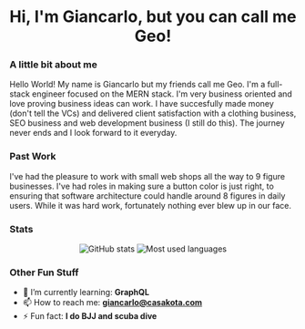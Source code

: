 <h1 align="center">Hi, I'm Giancarlo, but you can call me Geo!</h1>



### A little bit about me
Hello World! My name is Giancarlo but my friends call me Geo. I'm a full-stack engineer focused on the MERN stack. I'm very business oriented and love proving business ideas can work. I have succesfully made money (don't tell the VCs) and delivered client satisfaction with a clothing business, SEO business and web development business (I still do this). The journey never ends and I look forward to it everyday.

### Past Work

I've had the pleasure to work with small web shops all the way to 9 figure businesses. I've had roles in making sure a button color is just right, to ensuring that software architecture could handle around 8 figures in daily users. While it was hard work, fortunately nothing ever blew up in our face.

### Stats

<p align="center">
<img src="https://github-readme-stats.vercel.app/api?username=gferrer807&show_icons=true&count_private=true&hide=issues,contribs&bg_color=091f40&text_color=f6f6f6&title_color=c5203e&icon_color=c5203e" alt="GitHub stats" />

<img src="https://github-readme-stats.vercel.app/api/top-langs/?username=gferrer807&layout=compact&hide=makefile&bg_color=091f40&text_color=f6f6f6&title_color=c5203e&icon_color=c5203e" alt="Most used languages" />
</p>

### Other Fun Stuff

- 🌱 I’m currently learning: <strong>GraphQL</strong>
- 📫 How to reach me: <strong>giancarlo@casakota.com</strong>
- ⚡ Fun fact: <strong>I do BJJ and scuba dive</strong>

<!--
**gferrer807/gferrer807** is a ✨ _special_ ✨ repository because its `README.md` (this file) appears on your GitHub profile.

Here are some ideas to get you started:

- 🔭 I’m currently working on ...
- 🌱 I’m currently learning ...
- 👯 I’m looking to collaborate on ...
- 🤔 I’m looking for help with ...
- 💬 Ask me about ...
- 📫 How to reach me: ...
- 😄 Pronouns: ...
- ⚡ Fun fact: ...
-->
